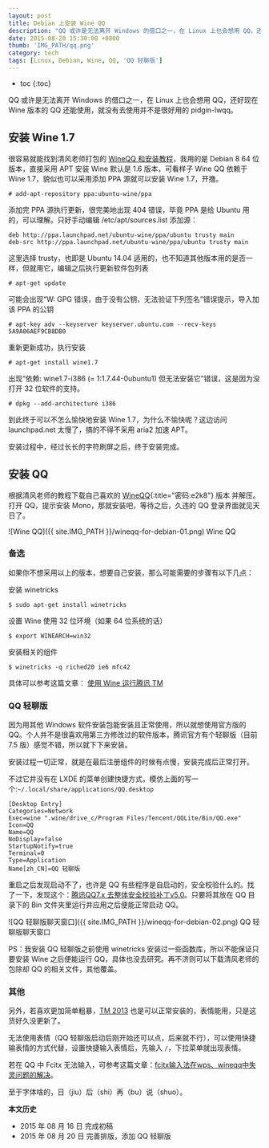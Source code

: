 ```yaml
---
layout: post
title: Debian 上安装 Wine QQ
description: "QQ 或许是无法离开 Windows 的借口之一，在 Linux 上也会想用 QQ，还好现在 Wine 版本的 QQ 还能使用，就没有去使用并不是很好用的 pidgin-lwqq。"
date: 2015-08-20 15:30:00 +0800
thumb: 'IMG_PATH/qq.png'
category: tech
tags: [Linux, Debian, Wine, QQ, 'QQ 轻聊版']
---
```


* toc
{:toc}

QQ 或许是无法离开 Windows 的借口之一，在 Linux 上也会想用 QQ，还好现在 Wine 版本的 QQ 还能使用，就没有去使用并不是很好用的 pidgin-lwqq。

## 安装 Wine 1.7

很容易就能找到清风老师打包的 [WineQQ 和安装教程](http://phpcj.org/wineqq/)，我用的是 Debian 8 64 位版本，直接采用 APT 安装 Wine 默认是 1.6 版本，可看样子 Wine QQ 依赖于 Wine 1.7，貌似也可以采用添加 PPA 源就可以安装 Wine 1.7，开撸。

    # add-apt-repository ppa:ubuntu-wine/ppa

添加完 PPA 源执行更新，很完美地出现 404 错误，毕竟 PPA 是给 Ubuntu 用的，可以理解。只好手动编辑 /etc/apt/sources.list 添加源：

    deb http://ppa.launchpad.net/ubuntu-wine/ppa/ubuntu trusty main 
    deb-src http://ppa.launchpad.net/ubuntu-wine/ppa/ubuntu trusty main

这里选择 trusty，也即是 Ubuntu 14.04 适用的，也不知道其他版本用的是否一样，但就用它，编辑之后执行更新软件包列表

    # apt-get update

可能会出现“W: GPG 错误，由于没有公钥，无法验证下列签名”错误提示，导入加该 PPA 的公钥

    # apt-key adv --keyserver keyserver.ubuntu.com --recv-keys 5A9A06AEF9CB8DB0

重新更新成功，执行安装

    # apt-get install wine1.7

出现“依赖: wine1.7-i386 (= 1:1.7.44-0ubuntu1) 但无法安装它”错误，这是因为没打开 32 位软件的支持。

    # dpkg --add-architecture i386

到此终于可以不怎么愉快地安装 Wine 1.7，为什么不愉快呢？这边访问 launchpad.net 太慢了，搞的不得不采用 aria2 加速 APT。

安装过程中，经过长长的字符刷屏之后，终于安装完成。

## 安装 QQ

根据清风老师的教程下载自己喜欢的 [WineQQ](http://pan.baidu.com/s/1qWyPHA8){:title="密码:e2k8"} 版本 并解压。打开 QQ，提示安装 Mono，那就安装吧，等待之后，久违的 QQ 登录界面就见天日了。

![Wine QQ]({{ site.IMG_PATH }}/wineqq-for-debian-01.png)
Wine QQ

### 备选

如果你不想采用以上的版本，想要自己安装，那么可能需要的步骤有以下几点：

安装 winetricks
    
    $ sudo apt-get install winetricks

设置 Wine 使用 32 位环境（如果 64 位系统的话）

    $ export WINEARCH=win32

安装相关的组件

    $ winetricks -q riched20 ie6 mfc42

具体可以参考这篇文章： [使用 Wine 运行腾讯 TM](http://lilydjwg.is-programmer.com/2013/3/24/run-tencent-messenger-with-wine.38382.html)

### QQ 轻聊版

因为用其他 Windows 软件安装包能安装且正常使用，所以就想使用官方版的 QQ。个人并不是很喜欢用第三方修改过的软件版本，腾讯官方有个轻聊版（目前 7.5 版）感觉不错，所以就下下来安装。

安装过程一切正常，就是在最后注册组件的时候有点慢，安装完成后正常打开。

不过它并没有在 LXDE 的菜单创建快捷方式，模仿上面的写一个:`~/.local/share/applications/QQ.desktop`

    [Desktop Entry]
    Categories=Network
    Exec=wine ".wine/drive_c/Program Files/Tencent/QQLite/Bin/QQ.exe"
    Icon=QQ
    Name=QQ
    NoDisplay=false
    StartupNotify=true
    Terminal=0
    Type=Application
    Name[zh_CN]=QQ 轻聊版

重启之后发现启动不了，也许是 QQ 有些程序是自启动的，安全校验什么的。找了一下，发现这个：[腾讯QQ7.x 去整体安全校验补丁v5.0](http://www.zdfans.com/589.html)。只要将其放在 QQ 目录下的 Bin 文件夹里运行并应用之后便能正常启动 QQ。

![QQ 轻聊版聊天窗口]({{ site.IMG_PATH }}/wineqq-for-debian-02.png)
QQ 轻聊版聊天窗口

PS：我安装 QQ 轻聊版之前使用 winetricks 安装过一些函数库，所以不能保证只要安装 Wine 之后便能运行 QQ，具体也没去研究。再不济则可以下载清风老师的包除却 QQ 的相关文件，其他覆盖。

### 其他

另外，若喜欢更加简单粗暴，[TM 2013](http://im.qq.com/tm/2013/) 也是可以正常安装的，表情能用，只是这货好久没更新了。

无法使用表情（QQ 轻聊版启动后刚开始还可以点，后来就不行），可以使用快捷输表情的方式代替，设置快捷输入表情后，先输入 `/`，下拉菜单就出现表情。

若在 QQ 中 Fcitx 无法输入，可参考这篇文章：[fcitx输入法在wps、wineqq中失灵问题的解决](http://segmentfault.com/a/1190000000361008)。

至于字体啥的，日（jiu）后（shi）再（bu）说（shuo）。

**本文历史**

* 2015 年 08 月 16 日 完成初稿
* 2015 年 08 月 20 日 完善排版，添加 QQ 轻聊版
